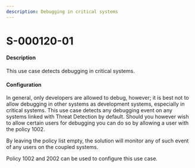 ```yaml
---
description: Debugging in critical systems
---
```


# S-000120-01

#### Description

This use case detects debugging in critical systems.

#### Configuration

In general, only developers are allowed to debug, however; it is best not to allow debugging in other systems as development systems, especially in critical systems. This use case detects any debugging event on any systems linked with Threat Detection by default. Should you however wish to allow certain users for debugging you can do so by allowing a user with the policy 1002.

By leaving the policy list empty, the solution will monitor any of such event of any users on the coupled systems.

Policy 1002 and 2002 can be used to configure this use case.
